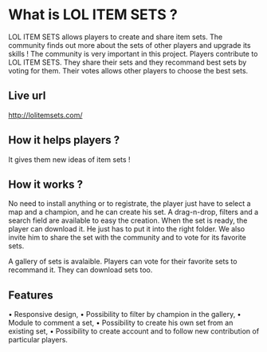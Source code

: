 # What is LOL ITEM SETS ? 

LOL ITEM SETS allows players to create and share item sets. The community finds out more about the sets of other players and upgrade its skills ! 
The community is very important in this project. Players contribute to LOL ITEM SETS. They share their sets and they recommand best sets by voting for them. 
Their votes allows other players to choose the best sets. 

## Live url

http://lolitemsets.com/

## How it helps players ? 

It gives them new ideas of item sets ! 

## How it works ? 

No need to install anything or to registrate, the player just have to select a map and a champion, and he can create his set. 
A drag-n-drop, filters and a search field are available to easy the creation. 
When the set is ready, the player can download it. He just has to put it into the right folder. 
We also invite him to share the set with the community and to vote for its favorite sets. 

A gallery of sets is avalaible. Players can vote for their favorite sets to recommand it. They can download sets too. 


## Features 

•	Responsive design,
•	Possibility to filter by champion in the gallery, 
•	Module to comment a set, 
•	Possibility to create his own set from an existing set, 
•	Possibility to create account and to follow new contribution of particular players.  




